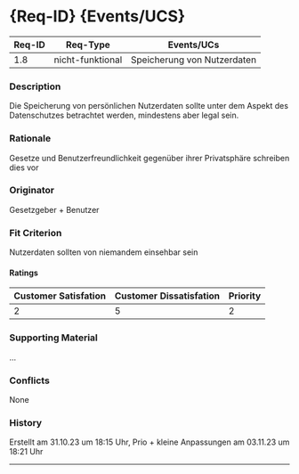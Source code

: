 # {Req-ID} {Events/UCS}

| Req-ID | Req-Type | Events/UCs |
|--------|----------|------------|
| 1.8    | nicht-funktional | Speicherung von Nutzerdaten |

### Description
Die Speicherung von persönlichen Nutzerdaten sollte unter dem Aspekt des Datenschutzes betrachtet werden, mindestens aber legal sein.

### Rationale
Gesetze und Benutzerfreundlichkeit gegenüber ihrer Privatsphäre schreiben dies vor

### Originator
Gesetzgeber + Benutzer

### Fit Criterion
Nutzerdaten sollten von niemandem einsehbar sein

#### Ratings
| Customer Satisfation | Customer Dissatisfation | Priority |
|----------------------|-------------------------|----------|
| 2                    | 5                       | 2        |

### Supporting Material
...

### Conflicts
None

### History
Erstellt am 31.10.23 um 18:15 Uhr,
Prio + kleine Anpassungen am 03.11.23 um 18:21 Uhr

---
